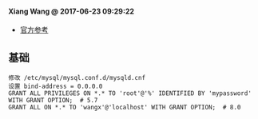 #### Xiang Wang @ 2017-06-23 09:29:22


* [官方参考](https://dev.mysql.com/doc/refman/8.0/en/)

## 基础


    修改 /etc/mysql/mysql.conf.d/mysqld.cnf
    设置 bind-address = 0.0.0.0
    GRANT ALL PRIVILEGES ON *.* TO 'root'@'%' IDENTIFIED BY 'mypassword' WITH GRANT OPTION;  # 5.7
    GRANT ALL ON *.* TO 'wangx'@'localhost' WITH GRANT OPTION;  # 8.0
